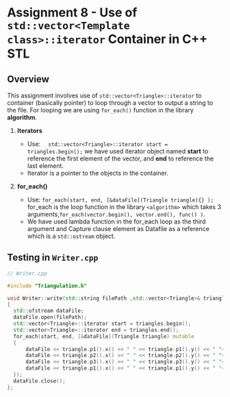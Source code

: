 # Assignment 8 - Use of `std::vector<Template class>::iterator` Container in C++ STL

## Overview

This assignment involves use of `std::vector<Triangle>::iterator` to container (basically pointer) to loop through a vector to output a string to the file. For looping we are using `for_each()` function in the library **algorithm**.

1. **Iterators**
   - Use: `  std::vector<Triangle>::iterator start = triangles.begin();` we have used iterator object named **start** to reference the first element of the vector, and **end** to reference the last element. 
   - Iterator is a pointer to the objects in the container.

2. **for_each()**
    - Use: `for_each(start, end, [&dataFile](Triangle triangle){} );` for_each is the loop function in the library `<algorithm>` which takes 3 arguments,`for_each(vector.begin(), vector.end(), func() )`.
    - We have used lambda function in the for_each loop as the third argument and Capture clause element as Datafile as a reference which is a `std::ostream` object.

## Testing in `Writer.cpp`

```cpp
// Writer.cpp

#include "Triangulation.h"

void Writer::write(std::string filePath ,std::vector<Triangle>& triangles)
{
  std::ofstream dataFile;
  dataFile.open(filePath);
  std::vector<Triangle>::iterator start = triangles.begin();
  std::vector<Triangle>::iterator end = triangles.end();
  for_each(start, end, [&dataFile](Triangle triangle) mutable
  {
      dataFile << triangle.p1().x() << " " << triangle.p1().y() << " "<< triangle.p1().z() << std::endl;
      dataFile << triangle.p2().x() << " " << triangle.p2().y() << " "<< triangle.p2().z() << std::endl;
      dataFile << triangle.p3().x() << " " << triangle.p3().y() << " "<< triangle.p3().z() << std::endl;
      dataFile << triangle.p1().x() << " " << triangle.p1().y() << " "<< triangle.p1().z() << std::endl;
  });
  dataFile.close();
};

```